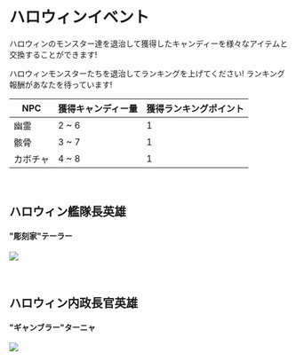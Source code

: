 ﻿# ハロウィンイベント

 ハロウィンのモンスター達を退治して獲得したキャンディーを様々なアイテムと交換することができます!

ハロウィンモンスターたちを退治してランキングを上げてください! ランキング報酬があなたを待っています!

| NPC  | 獲得キャンディー量 | 獲得ランキングポイント |
| ---- | ----------- | ---------------- |
| 幽霊 | 2 ~ 6       | 1                |
| 骸骨 | 3 ~ 7       | 1                |
| カボチャ | 4 ~ 8       | 1                |

<br>

## ハロウィン艦隊長英雄

#### "彫刻家"テーラー

![](http://astrokings.s3.amazonaws.com/html/img/help/Event_Hero_Taylor.jpg)

<br>

## ハロウィン内政長官英雄

#### "ギャンブラー"ターニャ

![](http://astrokings.s3.amazonaws.com/html/img/help/Event_Hero_Tanya.jpg)